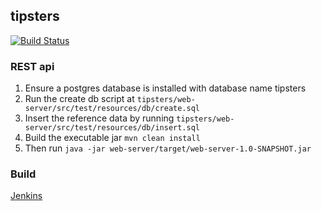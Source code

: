 ## tipsters

[![Build Status](http://52.30.74.253:8080/buildStatus/icon?job=tipsters)](http://52.30.74.253:8080/job/tipsters/)

### REST api

1. Ensure a postgres database is installed with database name tipsters
2. Run the create db script at ```tipsters/web-server/src/test/resources/db/create.sql```
3. Insert the reference data by running ```tipsters/web-server/src/test/resources/db/insert.sql```
4. Build the executable jar ```mvn clean install```
5. Then run ```java -jar web-server/target/web-server-1.0-SNAPSHOT.jar```

### Build

[Jenkins](http://52.30.74.253:8080/)
